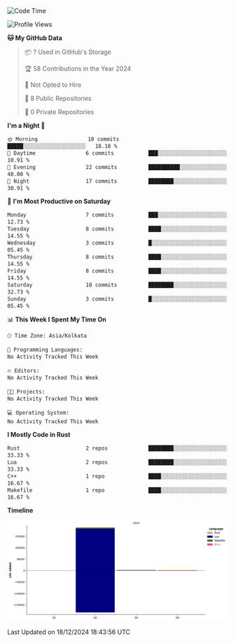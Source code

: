 
<!--START_SECTION:waka-->
![Code Time](http://img.shields.io/badge/Code%20Time-17%20mins-blue)

![Profile Views](http://img.shields.io/badge/Profile%20Views-1-blue)

**🐱 My GitHub Data** 

> 📦 ? Used in GitHub's Storage 
 > 
> 🏆 58 Contributions in the Year 2024
 > 
> 🚫 Not Opted to Hire
 > 
> 📜 8 Public Repositories 
 > 
> 🔑 0 Private Repositories 
 > 
**I'm a Night 🦉** 

```text
🌞 Morning                10 commits          █████░░░░░░░░░░░░░░░░░░░░   18.18 % 
🌆 Daytime                6 commits           ███░░░░░░░░░░░░░░░░░░░░░░   10.91 % 
🌃 Evening                22 commits          ██████████░░░░░░░░░░░░░░░   40.00 % 
🌙 Night                  17 commits          ████████░░░░░░░░░░░░░░░░░   30.91 % 
```
📅 **I'm Most Productive on Saturday** 

```text
Monday                   7 commits           ███░░░░░░░░░░░░░░░░░░░░░░   12.73 % 
Tuesday                  8 commits           ████░░░░░░░░░░░░░░░░░░░░░   14.55 % 
Wednesday                3 commits           █░░░░░░░░░░░░░░░░░░░░░░░░   05.45 % 
Thursday                 8 commits           ████░░░░░░░░░░░░░░░░░░░░░   14.55 % 
Friday                   8 commits           ████░░░░░░░░░░░░░░░░░░░░░   14.55 % 
Saturday                 18 commits          ████████░░░░░░░░░░░░░░░░░   32.73 % 
Sunday                   3 commits           █░░░░░░░░░░░░░░░░░░░░░░░░   05.45 % 
```


📊 **This Week I Spent My Time On** 

```text
🕑︎ Time Zone: Asia/Kolkata

💬 Programming Languages: 
No Activity Tracked This Week

🔥 Editors: 
No Activity Tracked This Week

🐱‍💻 Projects: 
No Activity Tracked This Week

💻 Operating System: 
No Activity Tracked This Week
```

**I Mostly Code in Rust** 

```text
Rust                     2 repos             ████████░░░░░░░░░░░░░░░░░   33.33 % 
Lua                      2 repos             ████████░░░░░░░░░░░░░░░░░   33.33 % 
C++                      1 repo              ████░░░░░░░░░░░░░░░░░░░░░   16.67 % 
Makefile                 1 repo              ████░░░░░░░░░░░░░░░░░░░░░   16.67 % 
```



**Timeline**

![Lines of Code chart](https://raw.githubusercontent.com/NoobProgrammer31/NoobProgrammer31/main/assets/bar_graph.png)


 Last Updated on 18/12/2024 18:43:56 UTC
<!--END_SECTION:waka-->

